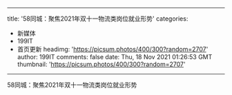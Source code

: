 
---
title: '58同城：聚焦2021年双十一物流类岗位就业形势'
categories: 
 - 新媒体
 - 199IT
 - 首页更新
headimg: 'https://picsum.photos/400/300?random=2707'
author: 199IT
comments: false
date: Thu, 18 Nov 2021 01:26:53 GMT
thumbnail: 'https://picsum.photos/400/300?random=2707'
---

<div>   
58同城：聚焦2021年双十一物流类岗位就业形势  
</div>
            
